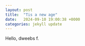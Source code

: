 ```yaml
---
layout: post
title:  "Tis a new age"
date:   2024-09-10 19:00:38 +0000
categories: jekyll update
---
```

Hello, dweebs f.
